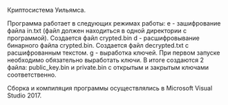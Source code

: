 Криптосистема Уильямса.

Программа работает в следующих режимах работы:
e - зашифрование файла in.txt (файл должен находиться в одной директории с программой). Создается файл crypted.bin
d - расшифровывание бинарного файла crypted.bin. Создается файл decrypted.txt с расшифрованным текстом.
g - выработка ключей. При первом запуске необходимо обязательно выработать ключи. В итоге создаются 2 файла: public_key.bin и private.bin с открытым и закрытым ключами соответственно.

Сборка и компиляция программы осуществлялись в Microsoft Visual Studio 2017.

